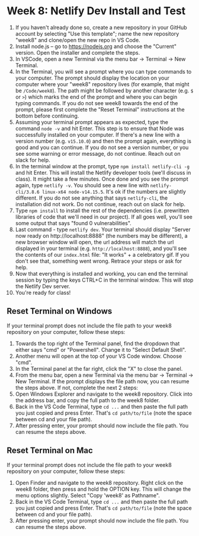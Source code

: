 # Week 8: Netlify Dev Install and Test

1. If you haven't already done so, create a new repository in your GitHub account by selecting "Use this template"; name the new repository "week8" and clone/open the new repo in VS Code.
1. Install node.js – go to https://nodejs.org and choose the "Current" version. Open the installer and complete the steps.
1. In VSCode, open a new Terminal via the menu bar -> Terminal -> New Terminal.
1. In the Terminal, you will see a prompt where you can type commands to your computer. The prompt should display the location on your computer where your "week8" repository lives (for example, that might be `/Code/week8`).  The path might be followed by another character (e.g. `$` or `>`) which marks the end of the prompt and where you can begin typing commands.  If you do not see week8 towards the end of the prompt, please first complete the "Reset Terminal" instructions at the bottom before continuing.
1. Assuming your terminal prompt appears as expected, type the command `node -v` and hit Enter.  This step is to ensure that Node was successfully installed on your computer. If there's a new line with a version number (e.g. `v15.10.0`) and then the prompt again, everything is good and you can continue.  If you do not see a version number, or you see some warning or error message, do not continue.  Reach out on slack for help.
1. In the terminal window at the prompt, type `npm install netlify-cli -g` and hit Enter. This will install the Netlify developer tools (we'll discuss in class). It might take a few minutes. Once done and you see the prompt again, type `netlify -v`.  You should see a new line with `netlify-cli/3.8.6 linux-x64 node-v14.15.5`.  It's ok if the numbers are slightly different.  If you do not see anything that says `netlify-cli`, the installation did not work.  Do not continue, reach out on slack for help.
1. Type `npm install` to install the rest of the dependencies (i.e. prewritten libraries of code that we'll need in our project).  If all goes well, you'll see some output that says "found 0 vulnerabilities".
1. Last command - type `netlify dev`. Your terminal should display "Server now ready on http://localhost:8888" (the numbers may be different), a new browser window will open, the url address will match the url displayed in your terminal (e.g. `http://localhost:8888`), and you'll see the contents of our `index.html` file: "It works" + a celebratory gif.  If you don't see that, something went wrong.  Retrace your steps or ask for help.
1. Now that everything is installed and working, you can end the terminal session by typing the keys CTRL+C in the terminal window.  This will stop the Netlify Dev server.
1. You're ready for class!

## Reset Terminal on Windows

If your terminal prompt does not include the file path to your week8 repository on your computer, follow these steps:
1. Towards the top right of the Terminal panel, find the dropdown that either says "cmd" or "Powershell".  Change it to "Select Default Shell".
1. Another menu will open at the top of your VS Code window.  Choose "cmd".
1. In the Terminal panel at the far right, click the "X" to close the panel.
1. From the menu bar, open a new Terminal via the menu bar -> Terminal -> New Terminal.  If the prompt displays the file path now, you can resume the steps above.  If not, complete the next 2 steps:
1. Open Windows Explorer and navigate to the week8 repository. Click into the address bar, and copy the full path to the week8 folder.
1. Back in the VS Code Terminal, type `cd ...` and then paste the full path you just copied and press Enter.  That's `cd path/to/file` (note the space between cd and your file path).
1. After pressing enter, your prompt should now include the file path.  You can resume the steps above.

## Reset Terminal on Mac

If your terminal prompt does not include the file path to your week8 repository on your computer, follow these steps:
1. Open Finder and navigate to the week8 repository. Right click on the week8 folder, then press and hold the OPTION key. This will change the menu options slightly. Select "Copy 'week8' as Pathname".
1. Back in the VS Code Terminal, type `cd ...` and then paste the full path you just copied and press Enter.  That's `cd path/to/file` (note the space between cd and your file path).
1. After pressing enter, your prompt should now include the file path.  You can resume the steps above.
